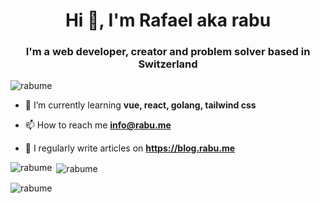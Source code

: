 <h1 align="center">Hi 👋, I'm Rafael aka rabu</h1>
<h3 align="center">I'm a web developer, creator and problem solver based in Switzerland</h3>

<p align="left"> <img src="https://komarev.com/ghpvc/?username=rabume&label=Profile%20views&color=0e75b6&style=flat" alt="rabume" /> </p>

- 🌱 I’m currently learning **vue, react, golang, tailwind css**

- 📫 How to reach me **info@rabu.me**

- 📝 I regularly write articles on **https://blog.rabu.me**

<p><img align="left" src="https://github-readme-stats.vercel.app/api/top-langs?username=rabume&show_icons=true&locale=en&layout=compact" alt="rabume" /></p>

<p>&nbsp;<img align="center" src="https://github-readme-stats.vercel.app/api?username=rabume&show_icons=true&locale=en" alt="rabume" /></p>

<p><img align="center" src="https://github-readme-streak-stats.herokuapp.com/?user=rabume&" alt="rabume" /></p>
